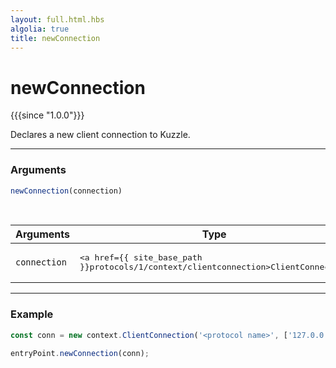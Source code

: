 ```yaml
---
layout: full.html.hbs
algolia: true
title: newConnection
---
```


# newConnection

{{{since "1.0.0"}}}

Declares a new client connection to Kuzzle.

---

### Arguments

```js
newConnection(connection)
```

<br/>

| Arguments | Type | Description |
|-----------|------|-------------|
| `connection` | <pre><a href={{ site_base_path }}protocols/1/context/clientconnection>ClientConnection</a></pre> | New user connection |

---

### Example

```js
const conn = new context.ClientConnection('<protocol name>', ['127.0.0.1']);

entryPoint.newConnection(conn);
```
